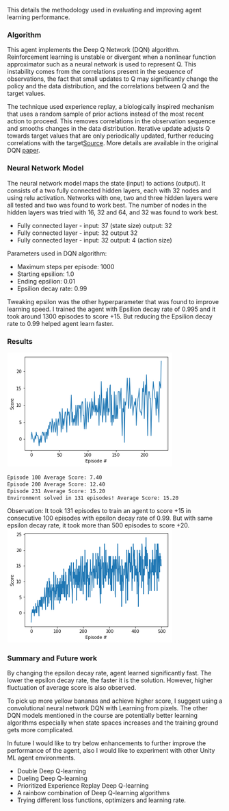 This details the methodology used in evaluating and improving agent learning performance.

### Algorithm

This agent implements the Deep Q Network (DQN) algorithm. Reinforcement learning is unstable or divergent when a nonlinear function approximator such as a neural network is used to represent Q. This instability comes from the correlations present in the sequence of observations, the fact that small updates to Q may significantly change the policy and the data distribution, and the correlations between Q and the target values.

The technique used experience replay, a biologically inspired mechanism that uses a random sample of prior actions instead of the most recent action to proceed. This removes correlations in the observation sequence and smooths changes in the data distribution. Iterative update adjusts Q towards target values that are only periodically updated, further reducing correlations with the target[Source](https://en.wikipedia.org/wiki/Q-learning#Deep_Q-learning). More details are available in the original DQN [paper](https://deepmind.com/research/dqn/).


### Neural Network Model

The neural network model maps the state (input) to actions (output). It consists of a two fully connected hidden layers, each with 32 nodes and using relu activation. Networks with one, two and three hidden layers were all tested and two was found to work best. The number of nodes in the hidden layers was tried with 16, 32 and 64, and 32 was found to work best.

- Fully connected layer - input: 37 (state size) output: 32
- Fully connected layer - input: 32 output 32
- Fully connected layer - input: 32 output: 4 (action size)

Parameters used in DQN algorithm:

- Maximum steps per episode: 1000
- Starting epsilion: 1.0
- Ending epsilion: 0.01
- Epsilion decay rate: 0.99

Tweaking epsilon was the other hyperparameter that was found to improve learning speed. I trained the agent with Epsilion decay rate of 0.995 and it took around 1300 episodes to score +15. But reducing the Epsilion decay rate to 0.99 helped agent learn faster.


### Results
![results](assets/131-15.png)

```
Episode 100	Average Score: 7.40
Episode 200	Average Score: 12.40
Episode 231	Average Score: 15.20
Environment solved in 131 episodes!	Average Score: 15.20
```

Observation: It took 131 episodes to train an agent to score +15 in consecutive 100 episodes with epsilon decay rate of 0.99. But with same epsilon decay rate, it took more than 500 episodes to score +20.
![+20 score](assets/500-20.png)


###  Summary and Future work

By changing the epsilon decay rate, agent learned significantly fast. The lower the epsilon decay rate, the faster it is the solution.  However, higher fluctuation of average score is also observed.

To pick up more yellow bananas and achieve higher score, I suggest using a convolutional neural network DQN with Learning from pixels. The other DQN models mentioned in the course are potentially better learning algorithms especially when state spaces increases and the training ground gets more complicated. 

In future I would like to try below enhancements to further improve the performance of the agent, also I would like to experiment with other Unity ML agent environments.

- Double Deep Q-learning
- Dueling Deep Q-learning
- Prioritized Experience Replay Deep Q-learning
- A rainbow combination of Deep Q-learning algorithms
- Trying different loss functions, optimizers and learning rate.

